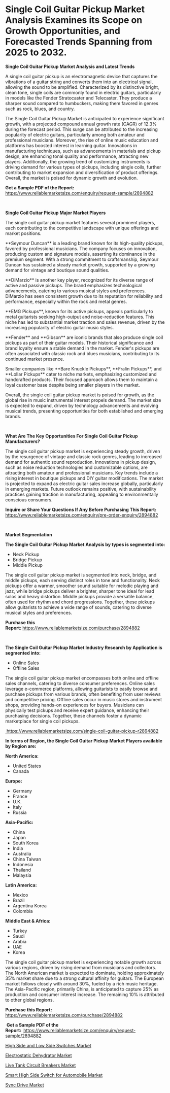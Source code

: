 <p><h1>Single Coil Guitar Pickup Market Analysis Examines its Scope on Growth Opportunities, and Forecasted Trends Spanning from 2025 to 2032.</h1></p><p><strong>Single Coil Guitar Pickup Market Analysis and Latest Trends</strong></p>
<p><p>A single coil guitar pickup is an electromagnetic device that captures the vibrations of a guitar string and converts them into an electrical signal, allowing the sound to be amplified. Characterized by its distinctive bright, clean tone, single coils are commonly found in electric guitars, particularly in models like the Fender Stratocaster and Telecaster. They produce a sharper sound compared to humbuckers, making them favored in genres such as rock, blues, and country.</p><p>The Single Coil Guitar Pickup Market is anticipated to experience significant growth, with a projected compound annual growth rate (CAGR) of 12.3% during the forecast period. This surge can be attributed to the increasing popularity of electric guitars, particularly among both amateur and professional musicians. Moreover, the rise of online music education and platforms has boosted interest in learning guitar. Innovations in manufacturing techniques, such as advancements in materials and pickup design, are enhancing tonal quality and performance, attracting new players. Additionally, the growing trend of customizing instruments is driving demand for various types of pickups, including single coils, further contributing to market expansion and diversification of product offerings. Overall, the market is poised for dynamic growth and evolution.</p></p>
<p><strong>Get a Sample PDF of the Report:&nbsp;</strong> <a href="https://www.reliablemarketsize.com/enquiry/request-sample/2894882?utm_campaign=2034&utm_medium=2&utm_source=Github&utm_content=ia&utm_term=15032025&utm_id=single-coil-guitar-pickup">https://www.reliablemarketsize.com/enquiry/request-sample/2894882</a></p>
<p>&nbsp;</p>
<p><strong>Single Coil Guitar Pickup Major Market Players</strong></p>
<p><p>The single coil guitar pickup market features several prominent players, each contributing to the competitive landscape with unique offerings and market positions.</p><p>**Seymour Duncan** is a leading brand known for its high-quality pickups, favored by professional musicians. The company focuses on innovation, producing custom and signature models, asserting its dominance in the premium segment. With a strong commitment to craftsmanship, Seymour Duncan has sustained a steady market growth, supported by a growing demand for vintage and boutique sound qualities.</p><p>**DiMarzio** is another key player, recognized for its diverse range of active and passive pickups. The brand emphasizes technological advancements, catering to various musical styles and preferences. DiMarzio has seen consistent growth due to its reputation for reliability and performance, especially within the rock and metal genres.</p><p>**EMG Pickups**, known for its active pickups, appeals particularly to metal guitarists seeking high-output and noise-reduction features. This niche has led to substantial market traction and sales revenue, driven by the increasing popularity of electric guitar music styles.</p><p>**Fender** and **Gibson** are iconic brands that also produce single coil pickups as part of their guitar models. Their historical significance and brand loyalty ensure a stable demand in the market. Fender's pickups are often associated with classic rock and blues musicians, contributing to its continued market presence.</p><p>Smaller companies like **Bare Knuckle Pickups**, **Fralin Pickups**, and **Lollar Pickups** cater to niche markets, emphasizing customized and handcrafted products. Their focused approach allows them to maintain a loyal customer base despite being smaller players in the market.</p><p>Overall, the single coil guitar pickup market is poised for growth, as the global rise in music instrumental interest propels demand. The market size is expected to expand, driven by technology advancements and evolving musical trends, presenting opportunities for both established and emerging brands.</p></p>
<p>&nbsp;</p>
<p><strong>What Are The Key Opportunities For Single Coil Guitar Pickup Manufacturers?</strong></p>
<p><p>The single coil guitar pickup market is experiencing steady growth, driven by the resurgence of vintage and classic rock genres, leading to increased demand for authentic sound reproduction. Innovations in pickup design, such as noise reduction technologies and customizable options, are attracting both amateur and professional musicians. Key trends include a rising interest in boutique pickups and DIY guitar modifications. The market is projected to expand as electric guitar sales increase globally, particularly in emerging markets. Future outlook remains positive, with sustainability practices gaining traction in manufacturing, appealing to environmentally conscious consumers.</p></p>
<p><strong>Inquire or Share Your Questions If Any Before Purchasing This Report:</strong> <a href="https://www.reliablemarketsize.com/enquiry/pre-order-enquiry/2894882?utm_campaign=2034&utm_medium=2&utm_source=Github&utm_content=ia&utm_term=15032025&utm_id=single-coil-guitar-pickup">https://www.reliablemarketsize.com/enquiry/pre-order-enquiry/2894882</a></p>
<p>&nbsp;</p>
<p><strong>Market Segmentation</strong></p>
<p><strong>The Single Coil Guitar Pickup Market Analysis by types is segmented into:</strong></p>
<p><ul><li>Neck Pickup</li><li>Bridge Pickup</li><li>Middle Pickup</li></ul></p>
<p><p>The single coil guitar pickup market is segmented into neck, bridge, and middle pickups, each serving distinct roles in tone and functionality. Neck pickups offer a warmer, smoother sound suitable for melodic playing and jazz, while bridge pickups deliver a brighter, sharper tone ideal for lead solos and heavy distortion. Middle pickups provide a versatile balance, often used for rhythm and chord progressions. Together, these pickups allow guitarists to achieve a wide range of sounds, catering to diverse musical styles and preferences.</p></p>
<p><strong>Purchase this Report:&nbsp;</strong><a href="https://www.reliablemarketsize.com/purchase/2894882?utm_campaign=2034&utm_medium=2&utm_source=Github&utm_content=ia&utm_term=15032025&utm_id=single-coil-guitar-pickup">https://www.reliablemarketsize.com/purchase/2894882</a></p>
<p>&nbsp;</p>
<p><strong>The Single Coil Guitar Pickup Market Industry Research by Application is segmented into:</strong></p>
<p><ul><li>Online Sales</li><li>Offline Sales</li></ul></p>
<p><p>The single coil guitar pickup market encompasses both online and offline sales channels, catering to diverse consumer preferences. Online sales leverage e-commerce platforms, allowing guitarists to easily browse and purchase pickups from various brands, often benefiting from user reviews and competitive pricing. Offline sales occur in music stores and instrument shops, providing hands-on experiences for buyers. Musicians can physically test pickups and receive expert guidance, enhancing their purchasing decisions. Together, these channels foster a dynamic marketplace for single coil pickups.</p></p>
<p><a href="https://www.reliablemarketsize.com/single-coil-guitar-pickup-r2894882?utm_campaign=2034&utm_medium=2&utm_source=Github&utm_content=ia&utm_term=15032025&utm_id=single-coil-guitar-pickup">&nbsp;https://www.reliablemarketsize.com/single-coil-guitar-pickup-r2894882</a></p>
<p><strong>In terms of Region, the Single Coil Guitar Pickup Market Players available by Region are:</strong></p>
<p>
    <p> <strong> North America: </strong>
        <ul>
            <li>United States</li>
            <li>Canada</li>
        </ul>
        </p> 
    <p> <strong> Europe: </strong>
        <ul>
            <li>Germany</li>
            <li>France</li>
            <li>U.K.</li>
            <li>Italy</li>
            <li>Russia</li>
        </ul>
        </p> 
    <p> <strong> Asia-Pacific: </strong>
        <ul>
            <li>China</li>
            <li>Japan</li>
            <li>South Korea</li>
            <li>India</li>
            <li>Australia</li>
            <li>China Taiwan</li>
            <li>Indonesia</li>
            <li>Thailand</li>
            <li>Malaysia</li>
        </ul>
        </p> 
    <p> <strong> Latin America: </strong>
        <ul>
            <li>Mexico</li>
            <li>Brazil</li>
            <li>Argentina Korea</li>
            <li>Colombia</li>
        </ul>
        </p> 
    <p> <strong> Middle East & Africa: </strong>
        <ul>
            <li>Turkey</li>
            <li>Saudi</li>
            <li>Arabia</li>
            <li>UAE</li>
            <li>Korea</li>
        </ul>
    </p>
    </p>
<p><p>The single coil guitar pickup market is experiencing notable growth across various regions, driven by rising demand from musicians and collectors. The North American market is expected to dominate, holding approximately 35% market share due to a strong cultural affinity for guitars. The European market follows closely with around 30%, fueled by a rich music heritage. The Asia-Pacific region, primarily China, is anticipated to capture 25% as production and consumer interest increase. The remaining 10% is attributed to other global regions.</p></p>
<p><strong>Purchase this Report: </strong><a href="https://www.reliablemarketsize.com/purchase/2894882?utm_campaign=2034&utm_medium=2&utm_source=Github&utm_content=ia&utm_term=15032025&utm_id=single-coil-guitar-pickup">https://www.reliablemarketsize.com/purchase/2894882</a></p>
<p>&nbsp;<strong>Get a Sample PDF of the Report:&nbsp;&nbsp;</strong><a href="https://www.reliablemarketsize.com/enquiry/request-sample/2894882?utm_campaign=2034&utm_medium=2&utm_source=Github&utm_content=ia&utm_term=15032025&utm_id=single-coil-guitar-pickup">https://www.reliablemarketsize.com/enquiry/request-sample/2894882</a></p>
<p><strong></strong></p>
<p><p><a href="https://github.com/sokurgleyde/Market-Research-Report-List-1/blob/main/high-side-and-low-side-switches-market.md?utm_campaign=2034&utm_medium=2&utm_source=Github&utm_content=ia&utm_term=15032025&utm_id=single-coil-guitar-pickup">High Side and Low Side Switches Market</a></p><p><a href="https://www.linkedin.com/pulse/according-latest-electrostatic-dehydrator-market-forecast-hlyfe?utm_campaign=2034&utm_medium=2&utm_source=Github&utm_content=ia&utm_term=15032025&utm_id=single-coil-guitar-pickup">Electrostatic Dehydrator Market</a></p><p><a href="https://www.linkedin.com/pulse/live-tank-circuit-breakers-market-sizeshare-recent-7rqje?utm_campaign=2034&utm_medium=2&utm_source=Github&utm_content=ia&utm_term=15032025&utm_id=single-coil-guitar-pickup">Live Tank Circuit Breakers Market</a></p><p><a href="https://github.com/chlihakwatsi/Market-Research-Report-List-1/blob/main/smart-high-side-switch-for-automobile-market.md?utm_campaign=2034&utm_medium=2&utm_source=Github&utm_content=ia&utm_term=15032025&utm_id=single-coil-guitar-pickup">Smart High Side Switch for Automobile Market</a></p><p><a href="https://www.linkedin.com/pulse/sync-drive-market-report-in-depth-analysis-industry-growth-jqtic?utm_campaign=2034&utm_medium=2&utm_source=Github&utm_content=ia&utm_term=15032025&utm_id=single-coil-guitar-pickup">Sync Drive Market</a></p></p>